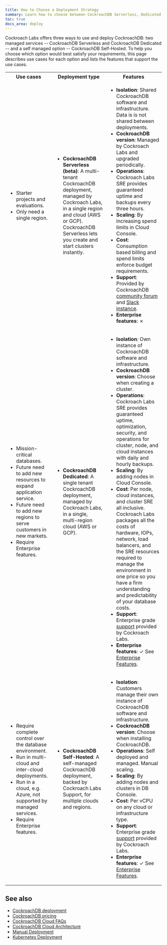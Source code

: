 ```yaml
---
title: How to Choose a Deployment Strategy
summary: Learn how to choose between CockroachDB Serverless, Dedicated, and Self-Hosted deployment strategies.
toc: true
docs_area: deploy
---
```


Cockroach Labs offers three ways to use and deploy CockroachDB: two managed services -- CockroachDB Serverless and CockroachDB Dedicated -- and a self managed option -- CockroachDB Self-Hosted. To help you choose which option would best satisfy your requirements, this page describes use cases for each option and lists the features that support the use cases.

<table>
  <tr>
    <th><b>Use cases</b></th>
    <th><b>Deployment type</b></th>
    <th><b>Features</b></th>
  </tr>
  <tr>
      <td><ul>
        <li>Starter projects and evaluations.</li>
        <li>Only need a single region.</li>
      </ul></td>
      <td><ul>
        <li><b>CockroachDB Serverless (beta)</b>: A multi-tenant CockroachDB deployment, managed by Cockroach Labs, in a single region and cloud (AWS or GCP). CockroachDB Serverless lets you create and start clusters instantly.</li>
      </ul></td>
      <td><ul>
        <li><b>Isolation</b>: Shared CockroachDB software and infrastructure. Data is is not shared between deployments.</li>
        <li><b>CockroachDB version</b>: Managed by Cockroach Labs and upgraded periodically.</li>
        <li><b>Operations</b>: Cockroach Labs SRE provides guaranteed uptime and backups every three hours.</li>
        <li><b>Scaling</b>: By increasing spend limits in Cloud Console.</li>
        <li><b>Cost</b>: Consumption based billing and spend limits enforce budget requirements.</li>
        <li><b>Support</b>: Provided by CockroachDB <a href="https://forum.cockroachlabs.com/">community forum</a> and <a href="https://cockroachdb.slack.com/">Slack instance</a>.</li>
        <li><b>Enterprise features</b>: ✗</li>
      </ul></td>
  </tr>
  <tr>
      <td><ul>
        <li>Mission-critical databases.</li>
        <li>Future need to add new resources to expand application service.</li>
        <li>Future need to add new regions to serve customers in new markets.</li>
        <li>Require Enterprise features.</li>
      </ul></td>
      <td><ul>
        <li><b>CockroachDB Dedicated</b>: A single tenant CockroachDB deployment, managed by Cockroach Labs, in a single, multi-region cloud (AWS or GCP).</li>
      </ul></td>
      <td><ul>
        <li><b>Isolation</b>: Own instance of CockroachDB software and infrastructure.</li>
        <li><b>CockroachDB version</b>: Choose when creating a cluster.</li>
        <li><b>Operations</b>: Cockroach Labs SRE provides guaranteed uptime, optimization, security, and operations for cluster, node, and cloud instances with daily and hourly backups.</li>
        <li><b>Scaling</b>: By adding nodes in Cloud Console.</li>
        <li><b>Cost</b>: Per node, cloud instances, and cluster SRE all inclusive. Cockroach Labs packages all the costs of hardware, IOPs, network, load balancers, and the SRE resources required to manage the environment in one price so you have a firm understanding and predictability of your database costs.</li>
        <li><b>Support</b>: Enterprise grade <a href="https://support.cockroachlabs.com/">support</a> provided by Cockroach Labs.</li>
        <li><b>Enterprise features</b>:  ✓ See <a href="enterprise-licensing.html">Enterprise Features</a>.</li>
      </ul></td>
  </tr>
  <tr>
      <td><ul>
        <li>Require complete control over the database environment.</li>
        <li>Run in multi-cloud and inter-cloud deployments.</li>
        <li>Run in a cloud, e.g. Azure, not supported by managed services.</li>
        <li>Require Enterprise features.</li>
      </ul></td>
      <td><ul>
        <li><b>CockroachDB Self-Hosted</b>: A self-managed CockroachDB deployment, backed by Cockroach Labs Support, for multiple clouds and regions.</li>
      </ul></td>
      <td><ul>
        <li><b>Isolation</b>: Customers manage their own instance of CockroachDB software and infrastructure.</li>
        <li><b>CockroachDB version</b>: Choose when installing CockroachDB.</li>
        <li><b>Operations</b>: Self deployed and managed. Manual scaling.</li>
        <li><b>Scaling</b>: By adding nodes and clusters in DB Console.</li>
        <li><b>Cost</b>: Per vCPU on any cloud or infrastructure type.</li>
        <li><b>Support</b>: Enterprise grade <a href="https://support.cockroachlabs.com/">support</a> provided by Cockroach Labs.</li>
        <li><b>Enterprise features</b>:  ✓ See <a href="enterprise-licensing.html">Enterprise Features</a>.</li>
      </ul></td>
  </tr>
</table>

## See also

- [CockroachDB deployment](glossary.html#cockroachdb-deployment)
- [CockroachDB pricing](https://www.cockroachlabs.com/get-started-cockroachdb/)
- [CockroachDB Cloud FAQs](../cockroachcloud/serverless-faqs.html)
- [CockroachDB Cloud Architecture](../cockroachcloud/architecture.html)
- [Manual Deployment](manual-deployment.html)
- [Kubernetes Deployment](kubernetes-overview.html)
